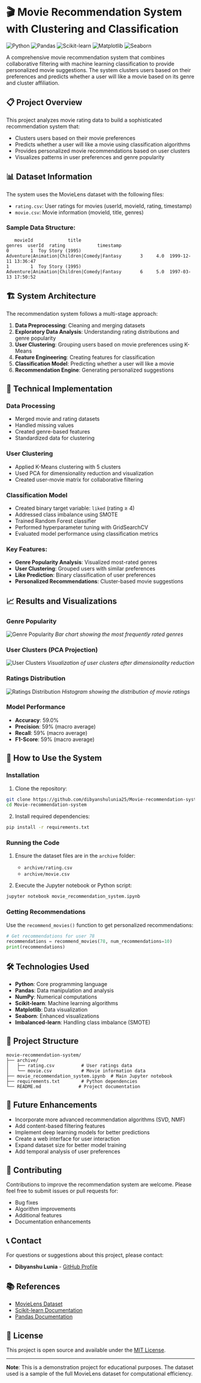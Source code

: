 # 🎬 Movie Recommendation System with Clustering and Classification

![Python](https://img.shields.io/badge/Python-3.8%2B-blue)
![Pandas](https://img.shields.io/badge/Pandas-1.3+-red)
![Scikit-learn](https://img.shields.io/badge/Scikit--learn-1.2+-orange)
![Matplotlib](https://img.shields.io/badge/Matplotlib-3.4+-blueviolet)
![Seaborn](https://img.shields.io/badge/Seaborn-0.12+-lightblue)

A comprehensive movie recommendation system that combines collaborative filtering with machine learning classification to provide personalized movie suggestions. The system clusters users based on their preferences and predicts whether a user will like a movie based on its genre and cluster affiliation.

## 📋 Project Overview

This project analyzes movie rating data to build a sophisticated recommendation system that:
- Clusters users based on their movie preferences
- Predicts whether a user will like a movie using classification algorithms
- Provides personalized movie recommendations based on user clusters
- Visualizes patterns in user preferences and genre popularity

## 📊 Dataset Information

The system uses the MovieLens dataset with the following files:
- `rating.csv`: User ratings for movies (userId, movieId, rating, timestamp)
- `movie.csv`: Movie information (movieId, title, genres)

### Sample Data Structure:
```
   movieId             title                                       genres  userId  rating            timestamp
0        1  Toy Story (1995)  Adventure|Animation|Children|Comedy|Fantasy       3     4.0  1999-12-11 13:36:47
1        1  Toy Story (1995)  Adventure|Animation|Children|Comedy|Fantasy       6     5.0  1997-03-13 17:50:52
```

## 🏗️ System Architecture

The recommendation system follows a multi-stage approach:

1. **Data Preprocessing**: Cleaning and merging datasets
2. **Exploratory Data Analysis**: Understanding rating distributions and genre popularity
3. **User Clustering**: Grouping users based on movie preferences using K-Means
4. **Feature Engineering**: Creating features for classification
5. **Classification Model**: Predicting whether a user will like a movie
6. **Recommendation Engine**: Generating personalized suggestions

## 🔧 Technical Implementation

### Data Processing
- Merged movie and rating datasets
- Handled missing values
- Created genre-based features
- Standardized data for clustering

### User Clustering
- Applied K-Means clustering with 5 clusters
- Used PCA for dimensionality reduction and visualization
- Created user-movie matrix for collaborative filtering

### Classification Model
- Created binary target variable: `liked` (rating ≥ 4)
- Addressed class imbalance using SMOTE
- Trained Random Forest classifier
- Performed hyperparameter tuning with GridSearchCV
- Evaluated model performance using classification metrics

### Key Features:
- **Genre Popularity Analysis**: Visualized most-rated genres
- **User Clustering**: Grouped users with similar preferences
- **Like Prediction**: Binary classification of user preferences
- **Personalized Recommendations**: Cluster-based movie suggestions

## 📈 Results and Visualizations

### Genre Popularity
![Genre Popularity](https://via.placeholder.com/600x400?text=Genre+Popularity+Chart)
*Bar chart showing the most frequently rated genres*

### User Clusters (PCA Projection)
![User Clusters](https://via.placeholder.com/600x400?text=User+Clusters+PCA)
*Visualization of user clusters after dimensionality reduction*

### Ratings Distribution
![Ratings Distribution](https://via.placeholder.com/600x400?text=Ratings+Distribution)
*Histogram showing the distribution of movie ratings*

### Model Performance
- **Accuracy**: 59.0%
- **Precision**: 59% (macro average)
- **Recall**: 59% (macro average)
- **F1-Score**: 59% (macro average)

## 🚀 How to Use the System

### Installation
1. Clone the repository:
```bash
git clone https://github.com/dibyanshulunia25/Movie-recommendation-system.git
cd Movie-recommendation-system
```

2. Install required dependencies:
```bash
pip install -r requirements.txt
```

### Running the Code
1. Ensure the dataset files are in the `archive` folder:
   - `archive/rating.csv`
   - `archive/movie.csv`

2. Execute the Jupyter notebook or Python script:
```bash
jupyter notebook movie_recommendation_system.ipynb
```

### Getting Recommendations
Use the `recommend_movies()` function to get personalized recommendations:
```python
# Get recommendations for user 78
recommendations = recommend_movies(78, num_recommendations=10)
print(recommendations)
```

## 🛠️ Technologies Used

- **Python**: Core programming language
- **Pandas**: Data manipulation and analysis
- **NumPy**: Numerical computations
- **Scikit-learn**: Machine learning algorithms
- **Matplotlib**: Data visualization
- **Seaborn**: Enhanced visualizations
- **Imbalanced-learn**: Handling class imbalance (SMOTE)

## 📁 Project Structure

```
movie-recommendation-system/
├── archive/
│   ├── rating.csv          # User ratings data
│   └── movie.csv           # Movie information data
├── movie_recommendation_system.ipynb  # Main Jupyter notebook
├── requirements.txt        # Python dependencies
└── README.md              # Project documentation
```

## 🔮 Future Enhancements

- Incorporate more advanced recommendation algorithms (SVD, NMF)
- Add content-based filtering features
- Implement deep learning models for better predictions
- Create a web interface for user interaction
- Expand dataset size for better model training
- Add temporal analysis of user preferences

## 🤝 Contributing

Contributions to improve the recommendation system are welcome. Please feel free to submit issues or pull requests for:
- Bug fixes
- Algorithm improvements
- Additional features
- Documentation enhancements

## 📞 Contact

For questions or suggestions about this project, please contact:
- **Dibyanshu Lunia** - [GitHub Profile](https://github.com/dibyanshulunia25)

## 📚 References

- [MovieLens Dataset](https://grouplens.org/datasets/movielens/)
- [Scikit-learn Documentation](https://scikit-learn.org/stable/)
- [Pandas Documentation](https://pandas.pydata.org/docs/)

## 📄 License

This project is open source and available under the [MIT License](LICENSE).

---

**Note**: This is a demonstration project for educational purposes. The dataset used is a sample of the full MovieLens dataset for computational efficiency.
